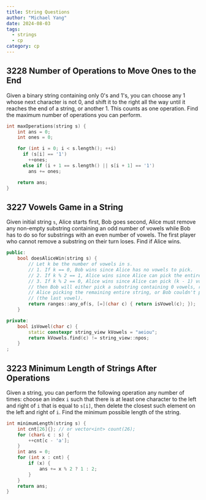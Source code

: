 ```yaml
---
title: String Questions
author: "Michael Yang"
date: 2024-08-03
tags:
  - strings
  - cp
category: cp
---
```


## 3228 Number of Operations to Move Ones to the End

Given a binary string containing only 0's and 1's, you can choose any 1 whose next character is not 0, and shift it to the right all the way until it reaches the end of a string, or another 1. This counts as one operation. Find the maximum number of operations you can perform.

```cpp
int maxOperations(string s) {
    int ans = 0;
    int ones = 0;

    for (int i = 0; i < s.length(); ++i)
      if (s[i] == '1')
        ++ones;
      else if (i + 1 == s.length() || s[i + 1] == '1')
        ans += ones;

    return ans;
}
```

## 3227 Vowels Game in a String

Given initial string `s`, Alice starts first, Bob goes second, Alice must remove any non-empty substring containing an odd number of vowels while Bob has to do so for substrings with an even number of vowels. The first player who cannot remove a substring on their turn loses. Find if Alice wins.

```cpp
public:
    bool doesAliceWin(string s) {
        // Let k be the number of vowels in s.
        // 1. If k == 0, Bob wins since Alice has no vowels to pick.
        // 2. If k % 2 == 1, Alice wins since Alice can pick the entire string.
        // 3. If k % 2 == 0, Alice wins since Alice can pick (k - 1) vowels,
        // then Bob will either pick a substring containing 0 vowels, resulting in
        // Alice picking the remaining entire string, or Bob couldn't pick at all
        // (the last vowel).
        return ranges::any_of(s, [=](char c) { return isVowel(c); });
    }

private:
    bool isVowel(char c) {
        static constexpr string_view kVowels = "aeiou";
        return kVowels.find(c) != string_view::npos;
    }
;
```

## 3223 Minimum Length of Strings After Operations

Given a string, you can perform the following operation any number of times: choose an index `i` such that there is at least one character to the left and right of `i` that is equal to `s[i]`, then delete the closest such element on the left and right of `i`. Find the minimum possible length of the string.

```cpp
int minimumLength(string s) {
    int cnt[26]{}; // or vector<int> count(26);
    for (char& c : s) {
        ++cnt[c - 'a'];
    }
    int ans = 0;
    for (int x : cnt) {
        if (x) {
            ans += x % 2 ? 1 : 2;
        }
    }
    return ans;
}
```
